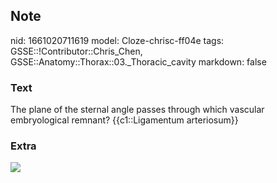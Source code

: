 ## Note
nid: 1661020711619
model: Cloze-chrisc-ff04e
tags: GSSE::!Contributor::Chris_Chen, GSSE::Anatomy::Thorax::03._Thoracic_cavity
markdown: false

### Text
<div class='toggle'>
  The plane of the sternal angle passes through which vascular
  embryological remnant? {{c1::Ligamentum arteriosum}}
</div>

### Extra
<img src="1364t.jpg">
